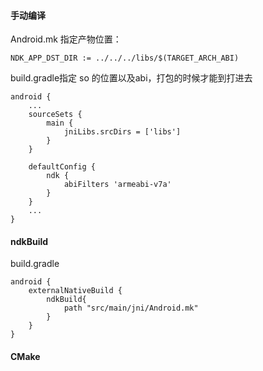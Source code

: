#### 手动编译

Android.mk 指定产物位置：

```
NDK_APP_DST_DIR := ../../../libs/$(TARGET_ARCH_ABI)
```

build.gradle指定 so 的位置以及abi，打包的时候才能到打进去

```
android {
	...
	sourceSets {
	    main {
	        jniLibs.srcDirs = ['libs']
	    }
	}
	
	defaultConfig {
        ndk {
            abiFilters 'armeabi-v7a'
        }
    }
	...
}
```

#### ndkBuild 

build.gradle

```
android {
    externalNativeBuild {
        ndkBuild{
            path "src/main/jni/Android.mk"
        }
    }
}
```

#### CMake